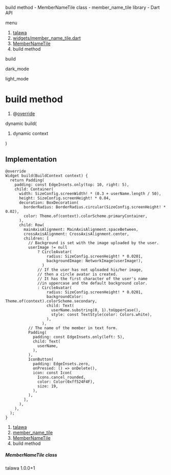 




build method - MemberNameTile class - member\_name\_tile library - Dart API







menu

1. [talawa](../../index.html)
2. [widgets/member\_name\_tile.dart](../../file-___home_harshil_Desktop_open-source_palisadoes_talawa_lib_widgets_member_name_tile/)
3. [MemberNameTile](../../file-___home_harshil_Desktop_open-source_palisadoes_talawa_lib_widgets_member_name_tile/MemberNameTile-class.html)
4. build method

build


dark\_mode

light\_mode




# build method


1. @[override](https://api.flutter.dev/flutter/dart-core/override-constant.html)

dynamic
build(

1. dynamic context

)

## Implementation

```
@override
Widget build(BuildContext context) {
  return Padding(
    padding: const EdgeInsets.only(top: 10, right: 5),
    child: Container(
      width: SizeConfig.screenWidth! * (0.3 + userName.length / 50),
      height: SizeConfig.screenHeight! * 0.04,
      decoration: BoxDecoration(
        borderRadius: BorderRadius.circular(SizeConfig.screenHeight! * 0.02),
        color: Theme.of(context).colorScheme.primaryContainer,
      ),
      child: Row(
        mainAxisAlignment: MainAxisAlignment.spaceBetween,
        crossAxisAlignment: CrossAxisAlignment.center,
        children: [
          // Background is set with the image uploaded by the user.
          userImage != null
              ? CircleAvatar(
                  radius: SizeConfig.screenHeight! * 0.0201,
                  backgroundImage: NetworkImage(userImage!),
                )
              // If the user has not uploaded his/her image,
              // then a circle avatar is created.
              // It has the first character of the user's name
              //in uppercase and the default background color.
              : CircleAvatar(
                  radius: SizeConfig.screenHeight! * 0.0201,
                  backgroundColor: Theme.of(context).colorScheme.secondary,
                  child: Text(
                    userName.substring(0, 1).toUpperCase(),
                    style: const TextStyle(color: Colors.white),
                  ),
                ),
          // The name of the member in text form.
          Padding(
            padding: const EdgeInsets.only(left: 5),
            child: Text(
              userName,
            ),
          ),
          IconButton(
            padding: EdgeInsets.zero,
            onPressed: () => onDelete(),
            icon: const Icon(
              Icons.cancel_rounded,
              color: Color(0xff524F4F),
              size: 19,
            ),
          ),
        ],
      ),
    ),
  );
}
```

 


1. [talawa](../../index.html)
2. [member\_name\_tile](../../file-___home_harshil_Desktop_open-source_palisadoes_talawa_lib_widgets_member_name_tile/)
3. [MemberNameTile](../../file-___home_harshil_Desktop_open-source_palisadoes_talawa_lib_widgets_member_name_tile/MemberNameTile-class.html)
4. build method

##### MemberNameTile class





talawa
1.0.0+1






